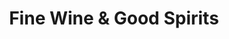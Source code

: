 ---
title: "Fine Wine & Good Spirits"
url: /pittsburgh/fine-wine-und-good-spirits-brighton-road/
shop: Spirituosen
---